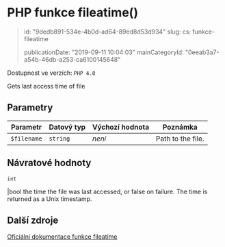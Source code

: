 PHP funkce fileatime()
======================

> id: "9dedb891-534e-4b0d-ad64-89ed8d53d934"
> slug:
> 	cs: funkce-fileatime
>
> publicationDate: "2019-09-11 10:04:03"
> mainCategoryId: "0eeab3a7-a54b-46db-a253-ca6100145648"

Dostupnost ve verzích: `PHP 4.0`

Gets last access time of file


Parametry
--------------

| Parametr | Datový typ | Výchozí hodnota | Poznámka |
|-----|-----|-----|-----|
| `$filename` | `string` | *není* | Path to the file. |


Návratové hodnoty
----------------

`int`

|bool the time the file was last accessed, or false on failure.
The time is returned as a Unix timestamp.

Další zdroje
------------

[Oficiální dokumentace funkce fileatime](https://www.php.net/manual/en/function.fileatime.php)
